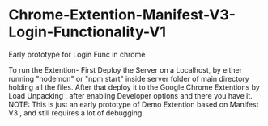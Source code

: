 # Chrome-Extention-Manifest-V3-Login-Functionality-V1
Early prototype for Login Func in chrome 

To run the Extention- First Deploy the Server on a Localhost, by either running "nodemon" or "npm start" inside server folder of main directory holding all the files.
After that deploy it to the Google Chrome Extentions by Load Unpacking , after enabling Developer options and there you have it.
NOTE: This is just an early prototype of Demo Extention based on Manifest V3 , and still requires a lot of debugging.
